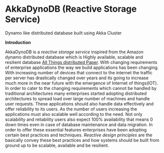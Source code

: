 AkkaDynoDB (Reactive Storage Service)
==========================================================

Dynamo like distributed database built using Akka Cluster

**Introduction**

AkkaDynoDB is a _reactive_ _storage_ _service_ inspired from the Amazon dynamo distributed database
which is Highly available, scalable and resilient database [All Things distributed Paper](http://www.allthingsdistributed.com/files/amazon-dynamo-sosp2007.pdf).
With changing requirements of enterprise applications the way we build applications has been changing. With increasing number of
devices that connect to the internet the traffic per server has drastically changed over years and its going to increase much more in the
near future with the emergence of Internet of things(IOT). In order to cater to the changing requirements which cannot be handled by traditional architectures
many enterprises started adopting distributed architectures to spread load over large number of machines and handle user requests. These applications should also
handle data effectively and offer reliability to its users. As the number of users increasing the applications must also scalable well 
according to the need. Not only scalability and reliability users also expect 100% availability that means 0 down times even in case of 
 database maintenance and data migration. In order to offer these essential features enterprises have been adopting certain best practices and techniques.
 _Reactive_ _design_ _principles_ are the basically convey these best practices and how systems should be built from ground up to be scalable, 
 available and be resilient.
 